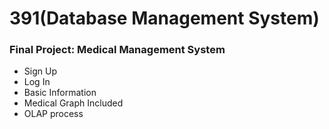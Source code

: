 391(Database Management System)
=============================================

### Final Project: Medical Management System

* Sign Up
* Log In
* Basic Information
* Medical Graph Included
* OLAP process
